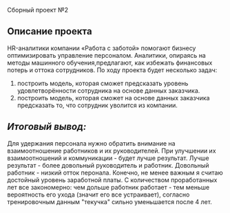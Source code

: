 Сборный проект №2

## Описание проекта

HR-аналитики компании «Работа с заботой» помогают бизнесу оптимизировать управление персоналом. Аналитики, опираясь на методы машинного обучения,предлагают, как избежать финансовых потерь и оттока сотрудников. 
По ходу проекта будет несколько задач:

1. построить модель, которая сможет предсказать уровень удовлетворённости сотрудника на основе данных заказчика.
2. построить модель, которая сможет на основе данных заказчика предсказать то, что сотрудник уволится из компании.

## *Итоговый вывод:*
Для удержания персонала нужно обратить внимание на взаимоотношение работников и их руководителей. При улучшении их взаимоотношений и коммуникации - будет лучше результат. Лучше результат - более довольный руководитель и работник. Довольный работник - низкий отток перонала. Конечно, не менее важным я считаю достойный уровень заработной платы. С количеством проработанных лет все закономерно: чем дольше работник работает - тем меньше вероятность его ухода (значит его все устраивает), согласно тренировочным данным "текучка" сильно уменьшается после 4 лет.
